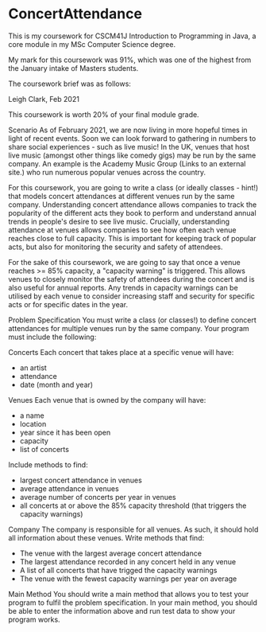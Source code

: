 # ConcertAttendance

This is my coursework for CSCM41J Introduction to Programming in Java, a core module in my MSc Computer Science degree.

My mark for this coursework was 91%, which was one of the highest from the January intake of Masters students.

The coursework brief was as follows:

Leigh Clark, Feb 2021

This coursework is worth 20% of your final module grade.

Scenario
As of February 2021, we are now living in more hopeful times in light of recent events. Soon we can look forward to gathering in numbers to share social experiences - such as live music! In the UK, venues that host live music (amongst other things like comedy gigs) may be run by the same company. An example is the Academy Music Group (Links to an external site.) who run numerous popular venues across the country.

For this coursework, you are going to write a class (or ideally classes - hint!) that models concert attendances at different venues run by the same company. Understanding concert attendance allows companies to track the popularity of the different acts they book to perform and understand annual trends in people's desire to see live music. Crucially, understanding attendance at venues allows companies to see how often each venue reaches close to full capacity. This is important for keeping track of popular acts, but also for monitoring the security and safety of attendees.

For the sake of this coursework, we are going to say that once a venue reaches >= 85% capacity, a "capacity warning" is triggered. This allows venues to closely monitor the safety of attendees during the concert and is also useful for annual reports. Any trends in capacity warnings can be utilised by each venue to consider increasing staff and security for specific acts or for specific dates in the year. 

Problem Specification
You must write a class (or classes!) to define concert attendances for multiple venues run by the same company. Your program must include the following:

Concerts
Each concert that takes place at a specific venue will have:

- an artist
- attendance
- date (month and year)

Venues
Each venue that is owned by the company will have:

- a name
-  location 
- year since it has been open
- capacity
- list of concerts

Include methods to find:

- largest concert attendance in venues
- average attendance in venues
- average number of concerts per year in venues
- all concerts at or above the 85% capacity threshold (that triggers the capacity warnings)

Company
The company is responsible for all venues. As such, it should hold all information about these venues. Write methods that find:

- The venue with the largest average concert attendance
- The largest attendance recorded in any concert held in any venue
- A list of all concerts that have trigged the capacity warnings
- The venue with the fewest capacity warnings per year on average

Main Method
You should write a main method that allows you to test your program to fulfil the problem specification. In your main method, you should be able to enter the information above and run test data to show your program works. 